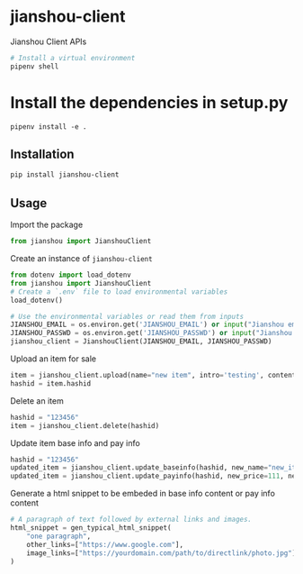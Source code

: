 # jianshou-client
Jianshou Client APIs

```bash
# Install a virtual environment
pipenv shell
```
# Install the dependencies in setup.py
`pipenv install -e .`

## Installation
```bash
pip install jianshou-client
```

## Usage
Import the package
```python
from jianshou import JianshouClient
```

Create an instance of `jianshou-client`
```python
from dotenv import load_dotenv
from jianshou import JianshouClient
# Create a `.env` file to load environmental variables
load_dotenv()

# Use the environmental variables or read them from inputs
JIANSHOU_EMAIL = os.environ.get('JIANSHOU_EMAIL') or input("Jianshou email: ")
JIANSHOU_PASSWD = os.environ.get('JIANSHOU_PASSWD') or input("Jianshou password: ")
jianshou_client = JianshouClient(JIANSHOU_EMAIL, JIANSHOU_PASSWD)
```

Upload an item for sale
```python
item = jianshou_client.upload(name="new item", intro='testing', content="testing")
hashid = item.hashid
```

Delete an item
```python
hashid = "123456"
item = jianshou_client.delete(hashid)
```

Update item base info and pay info
```python
hashid = "123456"
updated_item = jianshou_client.update_baseinfo(hashid, new_name="new_item_updated", new_intro="intro_updated")
updated_item = jianshou_client.update_payinfo(hashid, new_price=111, new_stock=111, new_content="hello")
```

Generate a html snippet to be embeded in base info content or pay info content
```python
# A paragraph of text followed by external links and images.
html_snippet = gen_typical_html_snippet(
	"one paragraph", 
	other_links=["https://www.google.com"],
	image_links=["https://yourdomain.com/path/to/directlink/photo.jpg"]
)
```
